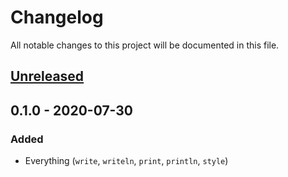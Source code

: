 # Changelog

All notable changes to this project will be documented in this file.


## [Unreleased]


## 0.1.0 - 2020-07-30
### Added
- Everything (`write`, `writeln`, `print`, `println`, `style`)


[Unreleased]: https://github.com/LukasKalbertodt/bunt/compare/v0.1.0...HEAD
